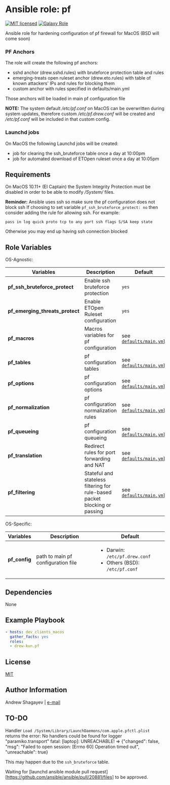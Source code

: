 Ansible role: pf
=========

[![MIT licensed][mit-badge]][mit-link]
[![Galaxy Role][role-badge]][galaxy-link]

Ansible role for hardening configuration of pf firewall for MacOS (BSD will come soon)

### PF Anchors
The role will create the following pf anchors:
 - sshd anchor (drew.sshd.rules) with bruteforce protection table and rules
 - emerging-treats open ruleset anchor (drew.eto.rules) with table of known attackers' IPs and rules for blocking them
 - custom anchor with rules specified in defaults/main.yml

Those anchors will be loaded in main pf configuration file

**NOTE:**
The system default */etc/pf.conf* on MacOS can be overwritten during system updates, therefore custom */etc/pf.drew.conf*
will be created and */etc/pf.conf* will be included in that custom config.

### Launchd jobs
On MacOS the following Launchd jobs will be created:
 - job for clearing the ssh_bruteforce table once a day at 10:00pm
 - job for automated download of ETOpen ruleset once a day at 10:05pm

Requirements
------------

On MacOS 10.11+ (EI Captain) the System Integrity Protection must be disabled in order to be able to modify */System/*
files.

**Reminder:** Ansible uses ssh so make sure the pf configuration does not block ssh
If choosing to set variable `pf_ssh_bruteforce_protect: no` then consider adding the rule for allowing ssh.
For example:

    pass in log quick proto tcp to any port ssh flags S/SA keep state

Otherwise you may end up having ssh connection blocked

Role Variables
--------------
OS-Agnostic:

| Variables | Description | Default|
|-----------|-------------|--------|
| **pf_ssh_bruteforce_protect** | Enable ssh bruteforce protection | `yes` |
| **pf_emerging_threats_protect** | Enable ETOpen Ruleset configuration | `yes` |
| **pf_macros** | Macros variables for pf configuration | see [`defaults/main.yml`](defaults/main.yml) |
| **pf_tables** | pf configuration tables | see [`defaults/main.yml`](defaults/main.yml) |
| **pf_options** | pf configuration options | see [`defaults/main.yml`](defaults/main.yml) |
| **pf_normalization** | pf configuration normalization rules | see [`defaults/main.yml`](defaults/main.yml) |
| **pf_queueing** | pf configuration queueing | see [`defaults/main.yml`](defaults/main.yml) |
| **pf_translation** | Redirect rules for port forwarding and NAT | see [`defaults/main.yml`](defaults/main.yml) |
| **pf_filtering** | Stateful and stateless filtering for rule-based packet blocking or passing | see [`defaults/main.yml`](defaults/main.yml) |

OS-Specific:

| Variables | Description | Default|
|-----------|-------------|--------|
| **pf_config** | path to main pf configuration file | <ul><li>Darwin: `/etc/pf.drew.conf`</li><li>Others (BSD): `/etc/pf.conf`</li></ul> |

Dependencies
------------

None

Example Playbook
----------------

```yaml
- hosts: dev_clients_macos
  gather_facts: yes
  roles:
  - drew-kun.pf
```

License
-------

[MIT][mit-link]

Author Information
------------------

Andrew Shagayev | [e-mail](mailto:drewshg@gmail.com)

[role-badge]: https://img.shields.io/badge/role-drew--kun.pf-green.svg
[galaxy-link]: https://galaxy.ansible.com/drew-kun/pf/
[mit-badge]: https://img.shields.io/badge/license-MIT-blue.svg
[mit-link]: https://raw.githubusercontent.com/drew-kun/ansible-pf/master/LICENSE

## TO-DO

Handler `Load /System/Library/LaunchDaemons/com.apple.pfctl.plist` returns the error:
    No handlers could be found for logger "paramiko.transport"
    fatal: [laptop]: UNREACHABLE! => {"changed": false, "msg": "Failed to open session: [Errno 60] Operation timed
    out", "unreachable": true}

This may happen due to the `ssh_bruteforce` table.

Waiting for [launchd ansible module pull request][https://github.com/ansible/ansible/pull/20881/files] to be approved.



